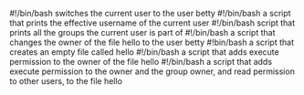 #!/bin/bash
switches the current user to the user betty
#!/bin/bash
 a script that prints the effective username of the current user
#!/bin/bash
script that prints all the groups the current user is part of
#!/bin/bash
  a script that changes the owner of the file hello to the user betty
#!bin/bash
 a script that creates an empty file called hello
#!/bin/bash
 a script that adds execute permission to the owner of the file hello
#!/bin/bash
a script that adds execute permission to the owner and the group owner, and read permission to other users, to the file hello
